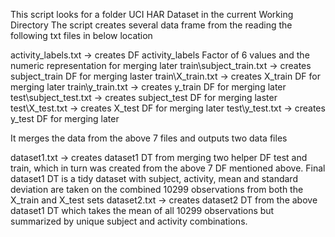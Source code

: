 This script looks for a folder UCI HAR Dataset in the current Working Directory
The script creates several data frame from the reading the following txt files in below location

activity_labels.txt       -> creates DF activity_labels Factor of 6 values and the numeric representation for merging later
train\subject_train.txt   -> creates subject_train DF for merging laster
train\X_train.txt         -> creates X_train DF for merging later
train\y_train.txt         -> creates y_train DF for merging later
test\subject_test.txt     -> creates subject_test DF for merging laster
test\X_test.txt           -> creates X_test DF for merging later
test\y_test.txt           -> creates y_test DF for merging later 


It merges the data from the above 7 files and outputs two data files

dataset1.txt              -> creates dataset1 DT from merging two helper DF test and train, which in turn was created from the above 7 DF mentioned above. Final dataset1 DT is a tidy dataset with subject, activity, mean and standard deviation are taken on the combined 10299 observations from both the X_train and X_test sets 
dataset2.txt              -> creates dataset2 DT from the above dataset1 DT which takes the mean of all 10299 observations but summarized by unique subject and activity combinations.
